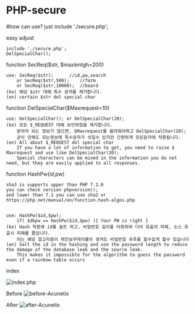 # PHP-secure

#how can use?
just
include './secure.php';

easy adjust
	
	include './secure.php';
	DelSpecialChar();

function SecReq($str, $maxlentgh=200)

	use: SecReq($str);		//id,pw,search
		or SecReq($str,500);	//form
		or SecReq($str,10000);	//board
	(ko) 해당 $str 대해 특수 문자를 제거합니다.
	(en) certain $str del special char

function DelSpecialChar($Maxrequest=10)

	use: DelSpecialChar(); or DelSpecialChar(20);
	(ko) 모든 $_REQUEST 대해 보안위험을 제거합니다.
		받아야 되는 정보가 많으면, $Maxrequest를 올려줘야하고 DelSpecialChar(20);
		굳이 안해도 되는정보에 특수문자가 섞일수 있지만 간편하게 모든문자에 적용됩니다.
	(en) All about $_REQUEST del special char
		If you have a lot of information to get, you need to raise $ Maxrequest and use like DelSpecialChar(20);
		Special characters can be mixed in the information you do not need, but they are easily applied to all responses.


function HashPw($id,$pw)
	
	sha3 is supports upper than PHP 7.1.0
	you can check version phpversion();
	and lower than 7.1 you can use sha2 or https://php.net/manual/en/function.hash-algos.php


	use: HashPw($id,$pw);
		if( $dbpw == HashPw($id,$pw) ){ Your PW is right }
	(ko) Hash 적용에 id를 솔트 하고, 비밀번호 길이를 이용하여 디비 유출의 피해, 소스 유출시 피해를 줄입니다.
		이는 해당 알고리즘이 레인보우테이블이 생겨도 비밀번호 유추를 할수없게 할수 있습니다
	(en) Salt the id in the hashing and use the password length to reduce the damage of the database leak and the source leak.
		This makes it impossible for the algorithm to guess the password even if a rainbow table occurs


index

![index.php](https://github.com/hi098123/PHP-secure/blob/master/index.png)

Before
![before-Acunetix](https://github.com/hi098123/PHP-secure/blob/master/normal.png)

After
![after-Acunetix](https://github.com/hi098123/PHP-secure/blob/master/secure.png)
